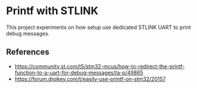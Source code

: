 # Printf with STLINK
This project experiments on how setup use dedicated STLINK UART to print debug messages.

## References
- https://community.st.com/t5/stm32-mcus/how-to-redirect-the-printf-function-to-a-uart-for-debug-messages/ta-p/49865
- https://forum.digikey.com/t/easily-use-printf-on-stm32/20157
